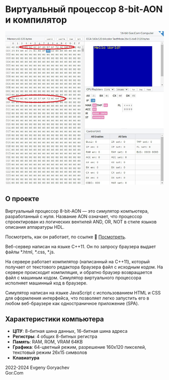 # Виртуальный процессор 8-bit-AON и компилятор

![Скриншот](img/Screenshot1.jpg)

## О проекте

Виртуальный процессор 8-bit-AON — это симулятор компьютера, разработанный с нуля. Название AON означает, что процессор спроектирован из логических вентилей AND, OR, NOT в стиле языков описания аппаратуры HDL.

Посмотреть, как он работает, по ссылке :eyes: [Посмотреть](http://gorcom.online/aon).

Веб-сервер написан на языке C++11. Он по запросу браузера выдает файлы *.html, *.css, *.js.

На сервере работает компилятор (написанный на C++11), который получает от текстового редактора браузера файл с исходным кодом. На сервере происходит компиляция, и обратно браузер возвращается файл с машиным кодом. Симулятор виртуального процессора исполняет машинный код в браузере.

Симулятор написан на языке JavaScript с использованием HTML и CSS для оформления интерфейса, что позволяет легко запустить его в любом веб-браузере как одностраничное приложение (SPA).


## Характеристики компьютера

- **ЦПУ**: 8-битная шина данных, 16-битная шина адреса
- **Регистры**: 4 общих 8-битных регистра
- **Память**: RAM, ROM, VRAM 64KB
- **Графика**: 64-цветный режим, разрешение 160x120 пикселей, текстовый режим 26x15 символов
- **Клавиатура**


2022-2024 Evgeny Goryachev  
Gor.Com

